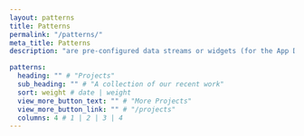 ```yaml
---
layout: patterns
title: Patterns
permalink: "/patterns/"
meta_title: Patterns
description: "are pre-configured data streams or widgets (for the App Designer) that can be imported into as building blocks for your applications."

patterns:
  heading: "" # "Projects"
  sub_heading: "" # "A collection of our recent work"
  sort: weight # date | weight
  view_more_button_text: "" # "More Projects"
  view_more_button_link: "" # "/projects"
  columns: 4 # 1 | 2 | 3 | 4
---
```

